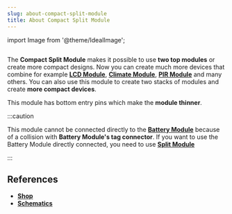 ```yaml
---
slug: about-compact-split-module
title: About Compact Split Module
---
```

import Image from '@theme/IdealImage';

<div class="container">
  <div class="row">
    <div class="col col--4">
      <div><Image img={require('./compact-split-module.png')} /></div>
    </div>
    <div class="col col--6">
      <p>
        The <b>Compact Split Module</b> makes it possible to use <b>two top modules</b> or create more compact designs. Now you can create much more devices that combine for example <a href="./about-lcd-module"><b>LCD Module</b></a>, <a href="./about-climate-module"><b>Climate Module</b></a>, <a href="./about-pir-module"><b>PIR Module</b></a> and many others. You can also use this module to create two stacks of modules and create <b>more compact devices</b>.
      </p>
      <p>
        This module has bottom entry pins which make the <b>module thinner</b>.
      </p>
    </div>
  </div>
</div>

:::caution

This module cannot be connected directly to the [**Battery Module**](./about-battery-module.md) because of a collision with **Battery Module's tag connector**. If you want to use the Battery Module directly connected, you need to use [**Split Module**](./about-split-module.md)

:::

## References
- [**Shop**](https://shop.hardwario.com/compact-split-module/)
- [**Schematics**](https://github.com/hardwario/twr-hardware/tree/master/out/bc-module-split-compact)
